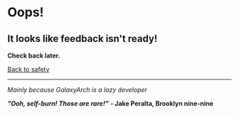 # Oops!

## It looks like feedback isn't ready!

**Check back later.**

[Back to safety](https://oceanjet.github.io)

---

_Mainly because GalaxyArch is a lazy developer_

_**"Ooh, self-burn! Those are rare!"**_
**- Jake Peralta, Brooklyn nine-nine**
